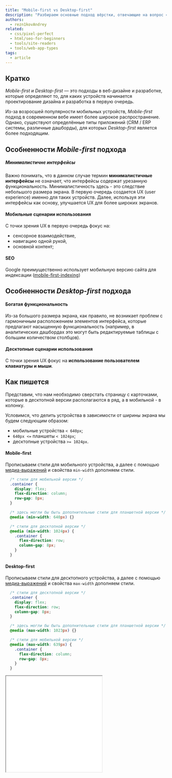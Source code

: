 ```yaml
---
title: "Mobile-first vs Desktop-first"
description: "Разбираем основные подход вёрстки, отвечающие на вопрос «С какого экрана начать верстать?»"
authors:
  - rezn1kovAndrey
related:
  - css/pixel-perfect
  - html/seo-for-beginners
  - tools/site-readers
  - tools/web-app-types
tags:
  - article
---
```


## Кратко

_Mobile-first_ и _Desktop-first_ — это подходы в веб-дизайне и разработке, которые определяют то, для каких устройств начинается проектирование дизайна и разработка в первую очередь.

Из-за возросшей популярности мобильных устройств, _Mobile-first_ подход в современном вебе имеет более широкое распространение. Однако, существуют определённые типы приложений (CRM / ERP системы, различные дашборды), для которых _Desktop-first_ является более подходящим.

## Особненности _Mobile-first_ подхода

##### Минималистичне интерфейсы
Важно понимать, что в данном случае термин **минималистичные интерфейсы** не означает, что интерфейсы содержат урезанную функциональность. Минималистичность здесь - это следствие небольшого размера экрана. В первую очередь создается UX (user experience) именно для таких устройств. Далее, используя эти интерфейсы как основу, улучшается UX для более широких экранов.

#### Мобильные сценарии использования
С точки зрения UX в первую очередь фокус на:
- сенсорное взаимодействие,
- навигацию одной рукой,
- основной контент;

#### SEO
Google преимущественно использует мобильную версию сайта для индексации ([mobile-first-indexing](https://developers.google.com/search/docs/crawling-indexing/mobile/mobile-sites-mobile-first-indexing))

## Особненности _Desktop-first_ подхода

#### Богатая функциональность
Из-за большого размера экрана, как правило, не возникает проблем с гармоничным расположением элементов интерфейса, которые предлагают насыщенную функциональность (например, в аналитических дашбордах это могут быть редактируемые таблицы с большим количеством столбцов).

#### Десктопные сценарии использования
С точки зрения UX фокус на **использование пользователем клавиатуры и мыши**.

## Как пишется
Представим, что нам необходимо сверстать страницу с карточками, которые в десктопной версии располагаются в ряд, а в мобильной - в колонку.

Условимся, что делить устройства в зависимости от ширины экрана мы будем следующим образом:
- мобильные устройства `< 640px`;
- `640px <=` планшеты `< 1024px`;
- десктопные устройства `>= 1024px`.

#### Mobile-first
Прописываем стили для мобильного устройства, а далее с помощью [медиа-выражений](/css/media/) и свойства `min-width` дополняем стили.

```css
  /* стили для мобильной версии */
  .container {
    display: flex;
    flex-direction: column;
    row-gap: 8px;
  }

  /* здесь могли бы быть дополнительные стили для планшетной версии */
  @media (min-width: 640px) {}

  /* стили для десктопной версии */
  @media (min-width: 1024px) {
    .container {
      flex-direction: row;
      column-gap: 8px;
    }
  }
```

#### Desktop-first
Прописываем стили для десктопного устройства, а далее с помощью [медиа-выражений](/css/media/) и свойства `max-width` дополняем стили.

```css
  /* стили для десктопной версии */
  .container {
    display: flex;
    flex-direction: row;
    column-gap: 8px;
  }

  /* здесь могли бы быть дополнительные стили для планшетной версии */
  @media (max-width: 1023px) {}

  /* стили для мобильной версии */
  @media (max-width: 639px) {
    .container {
      flex-direction: column;
      row-gap: 8px;
    }
  }
```

<iframe title="Адаптивная верстка" src="demos/adaptive-layout/" height="300"></iframe>
